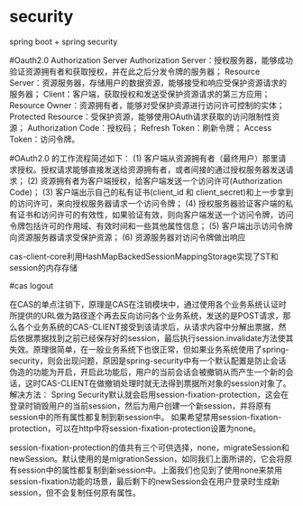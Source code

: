 # security
spring boot + spring security

#Oauth2.0 Authorization Server
Authorization Server：授权服务器，能够成功验证资源拥有者和获取授权，并在此之后分发令牌的服务器；
Resource Server：资源服务器，存储用户的数据资源，能够接受和响应受保护资源请求的服务器；
Client：客户端，获取授权和发送受保护资源请求的第三方应用；
Resource Owner：资源拥有者，能够对受保护资源进行访问许可控制的实体；
Protected Resource：受保护资源，能够使用OAuth请求获取的访问限制性资源；
Authorization Code：授权码；
Refresh Token：刷新令牌；
Access Token：访问令牌。

#OAuth2.0 的工作流程简述如下：
(1) 客户端从资源拥有者（最终用户）那里请求授权。授权请求能够直接发送给资源拥有者，或者间接的通过授权服务器发送请求；
(2) 资源拥有者为客户端授权，给客户端发送一个访问许可(Authorization Code)；
(3) 客户端出示自己的私有证书(client_id 和 client_secret)和上一步拿到的访问许可，来向授权服务器请求一个访问令牌；
(4) 授权服务器验证客户端的私有证书和访问许可的有效性，如果验证有效，则向客户端发送一个访问令牌，访问令牌包括许可的作用域、有效时间和一些其他属性信息；
(5) 客户端出示访问令牌向资源服务器请求受保护资源；
(6) 资源服务器对访问令牌做出响应

cas-client-core利用HashMapBackedSessionMappingStorage实现了ST和session的内存存储

#cas logout

在CAS的单点注销下，原理是CAS在注销模块中，通过使用各个业务系统认证时所提供的URL做为路径逐个再去反向访问各个业务系统，发送的是POST请求，那么各个业务系统的CAS-CLIENT接受到该请求后，从请求内容中分解出票据，然后依据票据找到之前已经保存好的session，最后执行session.invalidate方法使其失效。原理很简单，在一般业务系统下也很正常，但如果业务系统使用了spring-security，则会出现问题，原因是spring-security中有一个默认配置是防止会话伪造的功能为开启，开启此功能后，用户的当前会话会被撤销从而产生一个新的会话，这时CAS-CLIENT在做撤销处理时就无法得到票据所对象的session对象了。
解决方法：
Spring Security默认就会启用session-fixation-protection，这会在登录时销毁用户的当前session，然后为用户创建一个新session，并将原有session中的所有属性都复制到新session中。
如果希望禁用session-fixation-protection，可以在http中将session-fixation-protection设置为none。 

session-fixation-protection的值共有三个可供选择，none，migrateSession和newSession。默认使用的是migrationSession，如同我们上面所讲的，它会将原有session中的属性都复制到新session中。上面我们也见到了使用none来禁用session-fixation功能的场景，最后剩下的newSession会在用户登录时生成新session，但不会复制任何原有属性。